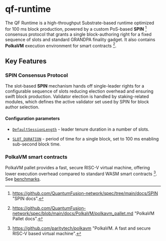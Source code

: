 # qf-runtime

The QF Runtime is a high-throughput Substrate-based runtime optimized for 100 ms block production, powered by a custom
PoS-based **SPIN** [^1] consensus protocol that grants a single block-authoring right for a fixed sequence of slots and
standard GRANDPA finality gadget. It also contains **PolkaVM** execution environment for smart contracts [^2].

## Key Features

### SPIN Consensus Protocol

The slot-based **SPIN** mechanism hands off single-leader rights for a configurable sequence of slots reducing election
overhead and ensuring swift block production. Validator election is handled by staking-related modules, which defines
the active validator set used by SPIN for block author selection.

#### Configuration parameters

<!-- markdownlint-disable-next-line MD013 -->
- [`DefaultSessionLength`](https://github.com/QuantumFusion-network/qf-solochain/blob/eb15c7f09221b375c46c54508144d46c45ee6e37/runtimes/qf-runtime/src/configs/mod.rs#L114) -
 leader tenure duration in a number of slots.

<!-- markdownlint-disable-next-line MD013 -->
- [`SLOT_DURATION`](https://github.com/QuantumFusion-network/qf-solochain/blob/eb15c7f09221b375c46c54508144d46c45ee6e37/runtimes/qf-runtime/src/lib.rs#L89) -
 period of time for a single block, set to 100 ms enabling sub-second block time.

### PolkaVM smart contracts

PolkaVM pallet provides a fast, secure RISC-V virtual machine, offering lower execution overhead compared to standard
WASM smart contracts [^3]. See [benchmarks](https://github.com/paritytech/polkavm/blob/master/BENCHMARKS.md).

[^1]: <https://github.com/QuantumFusion-network/spec/tree/main/docs/SPIN> "SPIN docs".
[^2]: <https://github.com/QuantumFusion-network/spec/blob/main/docs/PolkaVM/polkavm_pallet.md> "PolkaVM Pallet docs".
[^3]: <https://github.com/paritytech/polkavm> "PolkaVM. A fast and secure RISC-V based virtual machine".
